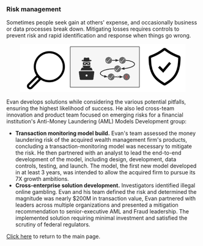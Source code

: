 ### Risk management

Sometimes people seek gain at others' expense, and occasionally business or data processes break down. Mitigating losses requires controls to prevent risk and rapid identification and response when things go wrong.

<p align="center">
  <img src="images/stop bad stuff.png?raw=true"/>
</p>

Evan develops solutions while considering the various potential pitfalls, ensuring the highest likelihood of success. He also led cross-team innovation and product team focused on emerging risks for a financial institution's Anti-Money Laundering (AML) Models Development group:
* **Transaction monitoring model build.** Evan's team assessed the money laundering risk of the acquired wealth management firm's products, concluding a transaction-monitoring model was necessary to mitigate the risk. He then partnered with an analyst to lead the end-to-end development of the model, including design, development, data controls, testing, and launch. The model, the first new model developed in at least 3 years, was intended to allow the acquired firm to pursue its 7X growth ambitions.
* **Cross-enterprise solution development.** Investigators identified illegal online gambling. Evan and his team defined the risk and determined the magnitude was nearly $200M in transaction value, Evan partnered with leaders across multiple organizations and presented a mitigation recommendation to senior-executive AML and Fraud leadership. The implemented solution requiring minimal investment and satisfied the scrutiny of federal regulators.

[Click here](/index) to return to the main page.
